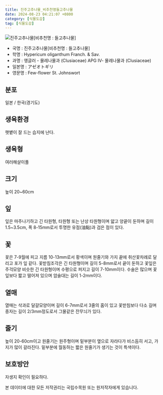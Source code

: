 ```yaml
---
title: 진주고추나물_비추천명들고추나물
date: 2024-08-23 04:21:07 +0800
category: [식물도감]
tag: [식물도감]
---
```




![진주고추나물[비추천명 : 들고추나물]](/fileUpload/plants/basic/Guttiferae/Hypericum/7173/1_th2.jpg)
- 국명 : 진주고추나물[비추천명 : 들고추나물]
- 학명 : Hypericum oliganthum Franch. & Sav.
- 과명 : 앵글러 - 물레나물과 (Clusiaceae) APG Ⅳ- 물레나물과 (Clusiaceae)
- 일본명 : アゼオトギリ
- 영문명 : Few-flower St. Johnswort


## 분포
일본 / 한국(경기도) 
## 생육환경
햇볕이 잘 드는 습지에 난다.
## 생육형
여러해살이풀
## 크기
높이 20~60cm
## 잎
잎은 마주나기하고 긴 타원형, 타원형 또는 난상 타원형이며 얇고 양끝이 둔하며 길이 1.5~3.5cm, 폭 8-15mm로서 투명한 유점(油點)과 검은 점이 있다.
## 꽃
꽃은 7-9월에 피고 지름 10-13mm로서 황색이며 원줄기와 가지 끝에 취산꽃차례로 달리고 포가 잎 같다. 꽃받침조각은 긴 타원형이며 길이 5-8mm로서 끝이 둔하고 꽃잎은 주걱모양 비슷한 긴 타원형이며 수평으로 퍼지고 길이 7-10mm이다. 수술은 많으며 꽃잎보다 짧고 떨어져 있으며 암술대는 길이 1-2mm이다.
## 열매
열매는 삭과로 달걀모양이며 길이 6-7mm로서 3줄의 홈이 있고 꽃받침보다 다소 길며 종자는 길이 2/3mm정도로서 그물같은 잔무늬가 있다.
## 줄기
높이 20-60cm이고 원줄기는 원주형이며 밑부분이 옆으로 자라다가 비스듬히 서고, 가지가 많이 갈라진다. 밑부분에 월동하는 짧은 원줄기가 생기는 것이 특색이다.
## 보호방안
자생지 확인이 필요하다.






본 데이터에 대한 모든 저작권리는 국립수목원 또는 원저작자에게 있습니다.
